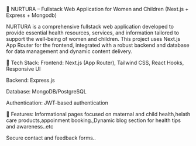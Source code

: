 🧠 NURTURA – Fullstack Web Application for Women and Children (Next.js + Express + Mongodb)

NURTURA is a comprehensive fullstack web application developed to provide essential health resources, services, and information tailored to support the well-being of women and children. This project uses Next.js App Router for the frontend, integrated with a robust backend and database for data management and dynamic content delivery.

🔧 Tech Stack:
Frontend: Next.js (App Router), Tailwind CSS, React Hooks, Responsive UI

Backend: Express.js

Database: MongoDB/PostgreSQL

Authentication: JWT-based authentication 


🎯 Features:
Informational pages focused on maternal and child health,helath care products,appoinment booking.,Dynamic blog section for health tips and awareness..etc

Secure contact and feedback forms..
